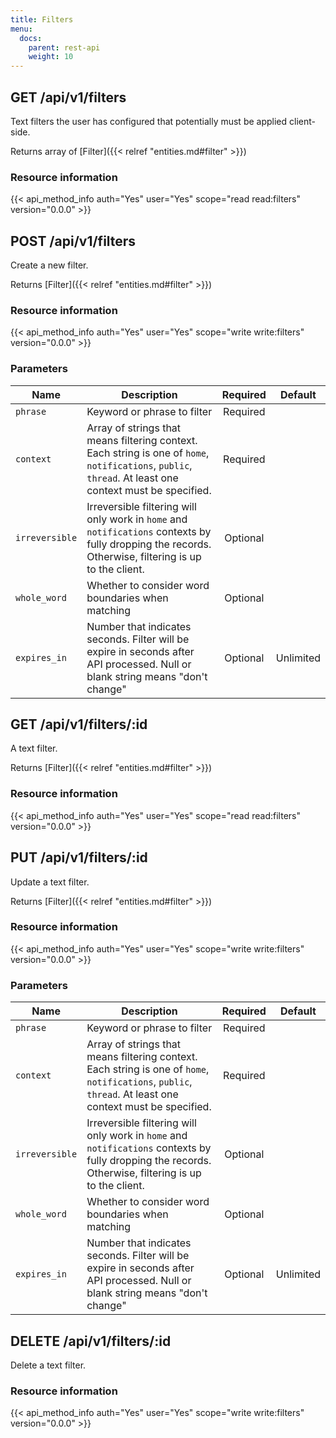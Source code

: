 ```yaml
---
title: Filters
menu:
  docs:
    parent: rest-api
    weight: 10
---
```


## GET /api/v1/filters

Text filters the user has configured that potentially must be applied client-side.

Returns array of [Filter]({{< relref "entities.md#filter" >}})

### Resource information

{{< api_method_info auth="Yes" user="Yes" scope="read read:filters" version="0.0.0" >}}

## POST /api/v1/filters

Create a new filter.

Returns [Filter]({{< relref "entities.md#filter" >}})

### Resource information

{{< api_method_info auth="Yes" user="Yes" scope="write write:filters" version="0.0.0" >}}

### Parameters

|Name|Description|Required|Default|
|----|-----------|:------:|:-----:|
| `phrase` | Keyword or phrase to filter | Required ||
| `context` | Array of strings that means filtering context. Each string is one of `home`, `notifications`, `public`, `thread`. At least one context must be specified. | Required ||
| `irreversible` | Irreversible filtering will only work in `home` and `notifications` contexts by fully dropping the records. Otherwise, filtering is up to the client. | Optional ||
| `whole_word` | Whether to consider word boundaries when matching | Optional ||
| `expires_in` | Number that indicates seconds. Filter will be expire in seconds after API processed. Null or blank string means "don't change" | Optional | Unlimited |

## GET /api/v1/filters/:id

A text filter.

Returns [Filter]({{< relref "entities.md#filter" >}})

### Resource information

{{< api_method_info auth="Yes" user="Yes" scope="read read:filters" version="0.0.0" >}}

## PUT /api/v1/filters/:id

Update a text filter.

Returns [Filter]({{< relref "entities.md#filter" >}})

### Resource information

{{< api_method_info auth="Yes" user="Yes" scope="write write:filters" version="0.0.0" >}}

### Parameters

|Name|Description|Required|Default|
|----|-----------|:------:|:-----:|
| `phrase` | Keyword or phrase to filter | Required ||
| `context` | Array of strings that means filtering context. Each string is one of `home`, `notifications`, `public`, `thread`. At least one context must be specified. | Required ||
| `irreversible` | Irreversible filtering will only work in `home` and `notifications` contexts by fully dropping the records. Otherwise, filtering is up to the client. | Optional ||
| `whole_word` | Whether to consider word boundaries when matching | Optional ||
| `expires_in` | Number that indicates seconds. Filter will be expire in seconds after API processed. Null or blank string means "don't change" | Optional | Unlimited |

## DELETE /api/v1/filters/:id

Delete a text filter.

### Resource information

{{< api_method_info auth="Yes" user="Yes" scope="write write:filters" version="0.0.0" >}}
